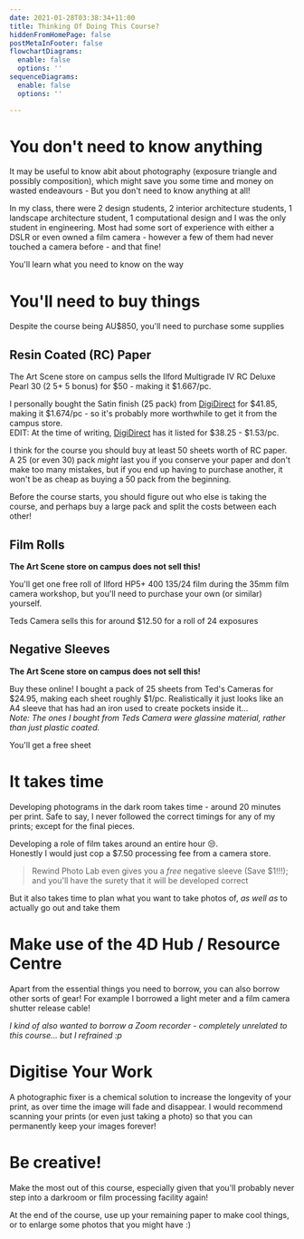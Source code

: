 ```yaml
---
date: 2021-01-28T03:38:34+11:00
title: Thinking Of Doing This Course?
hiddenFromHomePage: false
postMetaInFooter: false
flowchartDiagrams:
  enable: false
  options: ''
sequenceDiagrams:
  enable: false
  options: ''

---
```

# You don't need to know anything

It may be useful to know abit about photography (exposure triangle and possibly composition), which might save you some time and money on wasted endeavours - But you don't need to know anything at all!

In my class, there were 2 design students, 2 interior architecture students, 1 landscape architecture student, 1 computational design and I was the only student in engineering. Most had some sort of experience with either a DSLR or even owned a film camera - however a few of them had never touched a camera before - and that fine!

You'll learn what you need to know on the way

# You'll need to buy things

Despite the course being AU$850, you'll need to purchase some supplies

## Resin Coated (RC) Paper

The Art Scene store on campus sells the Ilford Multigrade IV RC Deluxe Pearl 30 (2 5+ 5 bonus) for $50 - making it $1.667/pc.

I personally bought the Satin finish (25 pack) from [DigiDirect](https://www.digidirect.com.au/ilford-multigrade-iv-rc-deluxe-25m-satin-20-3x25-4cm-25-sheets-mgarc25m) for $41.85, making it $1.674/pc - so it's probably more worthwhile to get it from the campus store.  
EDIT: At the time of writing, [DigiDirect](https://www.digidirect.com.au/ilford-multigrade-iv-rc-deluxe-25m-satin-20-3x25-4cm-25-sheets-mgarc25m) has it listed for $38.25 - $1.53/pc.

I think for the course you should buy at least 50 sheets worth of RC paper.  
A 25 (or even 30) pack _might_ last you if you conserve your paper and don't make too many mistakes, but if you end up having to purchase another, it won't be as cheap as buying a 50 pack from the beginning.

Before the course starts, you should figure out who else is taking the course, and perhaps buy a large pack and split the costs between each other!

## Film Rolls

**The Art Scene store on campus does not sell this!**

You'll get one free roll of Ilford HP5+ 400 135/24 film during the 35mm film camera workshop, but you'll need to purchase your own (or similar) yourself.

Teds Camera sells this for around $12.50 for a roll of 24 exposures

## Negative Sleeves

**The Art Scene store on campus does not sell this!**

Buy these online! I bought a pack of 25 sheets from Ted's Cameras for $24.95, making each sheet roughly $1/pc. Realistically it just looks like an A4 sleeve that has had an iron used to create pockets inside it...  
_Note: The ones I bought from Teds Camera were glassine material, rather than just plastic coated._

You'll get a free sheet

# It takes time

Developing photograms in the dark room takes time - around 20 minutes per print. Safe to say, I never followed the correct timings for any of my prints; except for the final pieces.

Developing a role of film takes around an entire hour 😒.  
Honestly I would just cop a $7.50 processing fee from a camera store.

> Rewind Photo Lab even gives you a _free_ negative sleeve (Save $1!!!); and you'll have the surety that it will be developed correct

But it also takes time to plan what you want to take photos of, _as well as_ to actually go out and take them

# Make use of the 4D Hub / Resource Centre

Apart from the essential things you need to borrow, you can also borrow other sorts of gear! For example I borrowed a light meter and a film camera shutter release cable!

_I kind of also wanted to borrow a Zoom recorder - completely unrelated to this course... but I refrained :p_

# Digitise Your Work

A photographic fixer is a chemical solution to increase the longevity of your print, as over time the image will fade and disappear. I would recommend scanning your prints (or even just taking a photo) so that you can permanently keep your images forever!

# Be creative!

Make the most out of this course, especially given that you'll probably never step into a darkroom or film processing facility again!

At the end of the course, use up your remaining paper to make cool things, or to enlarge some photos that you might have :)